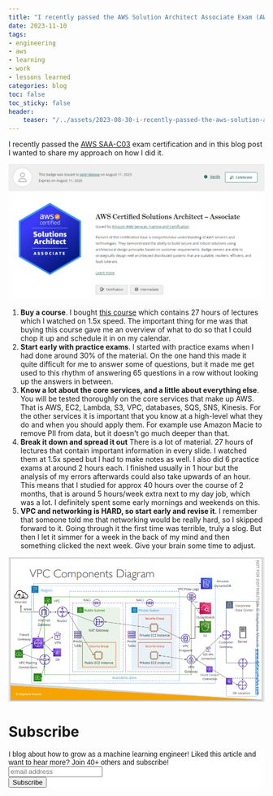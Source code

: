 ```yaml
---
title: "I recently passed the AWS Solution Architect Associate Exam (AWS SAA-C03), here's how I did it"
date: 2023-11-10
tags:
- engineering
- aws
- learning
- work
- lessons learned
categories: blog
toc: false
toc_sticky: false
header:
    teaser: "/../assets/2023-08-30-i-recently-passed-the-aws-solution-architect-associate-exam-aws-saa-c03-heres-how-i-did-it/thumbnail.png"
---
```


I recently passed the [AWS SAA-C03](https://aws.amazon.com/certification/certified-solutions-architect-associate/) exam certification and in this blog post I wanted to share my approach on how I did it. 

![](/../assets/2023-08-30-i-recently-passed-the-aws-solution-architect-associate-exam-aws-saa-c03-heres-how-i-did-it/2023-08-30-08-55-21.png)

1. **Buy a course**. I bought [this course](https://www.udemy.com/course/aws-certified-solutions-architect-associate-saa-c03/) which contains 27 hours of lectures which I watched on 1.5x speed. The important thing for me was that buying this course gave me an overview of what to do so that I could chop it up and schedule it in on my calendar.
2. **Start early with practice exams**. I started with practice exams when I had done around 30% of the material. On the one hand this made it quite difficult for me to answer some of questions, but it made me get used to this rhythm of answering 65 questions in a row without looking up the answers in between.
4. **Know a lot about the core services, and a little about everything else**. You will be tested thoroughly on the core services that make up AWS. That is AWS, EC2, Lambda, S3, VPC, databases, SQS, SNS, Kinesis. For the other services it is important that you know at a high-level what they do and when you should apply them. For example use Amazon Macie to remove PII from data, but it doesn't go much deeper than that.
5. **Break it down and spread it out** There is a lot of material. 27 hours of lectures that contain important information in every slide. I watched them at 1.5x speed but I had to make notes as well. I also did 6 practice exams at around 2 hours each. I finished usually in 1 hour but the analysis of my errors afterwards could also take upwards of an hour. This means that I studied for approx 40 hours over the course of 2 months, that is around 5 hours/week extra next to my day job, which was a lot. I definitely spent some early mornings and weekends on this. 
6. **VPC and networking is HARD, so start early and revise it**. I remember that someone told me that networking would be really hard, so I skipped forward to it. Going through it the first time was terrible, truly a slog. But then I let it simmer for a week in the back of my mind and then something clicked the next week. Give your brain some time to adjust.

![](/../assets/2023-08-30-i-recently-passed-the-aws-solution-architect-associate-exam-aws-saa-c03-heres-how-i-did-it/2023-08-30-08-57-54.png)

# Subscribe
<!-- Begin Mailchimp Signup Form -->
<link href="//cdn-images.mailchimp.com/embedcode/horizontal-slim-10_7.css" rel="stylesheet" type="text/css">
<style type="text/css">
#mc_embed_signup{background:#fff; clear:left; font:14px Helvetica,Arial,sans-serif; width:100%;}
/* Add your own Mailchimp form style overrides in your site stylesheet or in this style block.
    We recommend moving this block and the preceding CSS link to the HEAD of your HTML file. */
</style>
<div id="mc_embed_signup">
<form action="https://gmail.us3.list-manage.com/subscribe/post?u=92fe86c389878585bc87837e8&amp;id=50543deff9" method="post" id="mc-embedded-subscribe-form" name="mc-embedded-subscribe-form" class="validate" target="_blank" novalidate>
    <div id="mc_embed_signup_scroll">
<label for="mce-EMAIL">I blog about how to grow as a machine learning engineer! Liked this article and want to hear more? Join 40+ others and subscribe!</label>
<input type="email" value="" name="EMAIL" class="email" id="mce-EMAIL" placeholder="email address" required>
    <!-- real people should not fill this in and expect good things - do not remove this or risk form bot signups-->
    <div style="position: absolute; left: -5000px;" aria-hidden="true"><input type="text" name="b_92fe86c389878585bc87837e8_50543deff9" tabindex="-1" value=""></div>
    <div class="clear"><input type="submit" value="Subscribe" name="subscribe" id="mc-embedded-subscribe" class="button"></div>
    </div>
</form>
</div>
<!--End mc_embed_signup-->
    